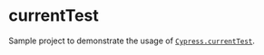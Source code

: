 # currentTest

Sample project to demonstrate the usage of [`Cypress.currentTest`](https://docs.cypress.io/api/cypress-api/currenttest).
